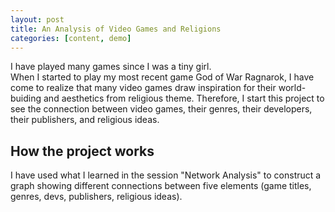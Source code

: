 ```yaml
---
layout: post
title: An Analysis of Video Games and Religions
categories: [content, demo]
---  
```


I have played many games since I was a tiny girl.  
When I started to play my most recent game God of War Ragnarok, I have come to realize that many video games draw inspiration for their world-buiding and aesthetics from religious theme. 
Therefore, I start this project to see the connection between video games, their genres, their developers, their publishers, and religious ideas.   

## How the project works 

I have used what I learned in the session "Network Analysis" to construct a graph showing different connections between five elements (game titles, genres, devs, publishers, religious ideas).
<!--more--

The tools I use: Excel, OpenRefine, Palladio.

## Making the spreadsheet in Excel

At this first step, I put on five categories: game titles, genres, developers, publishers, and religious ideas.
And then fill them all up.
The result is in this picture.

![Alt text](https://devilmaycry.fandom.com/wiki/Vergil "a title")
